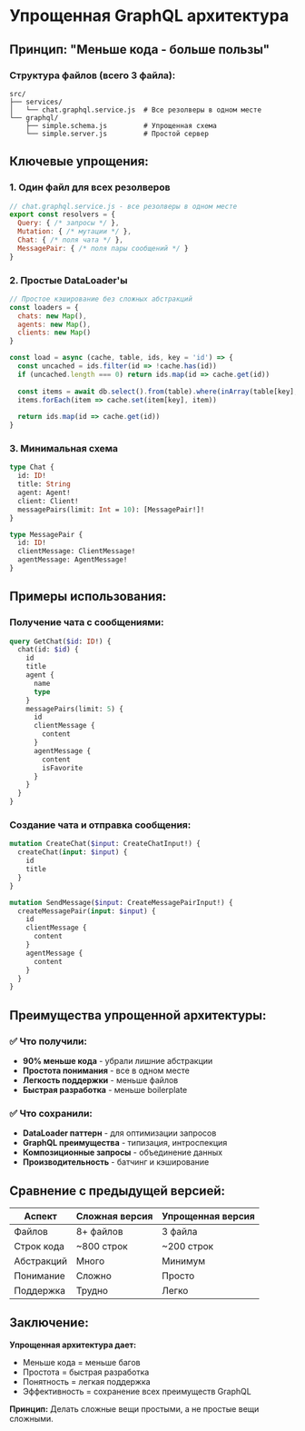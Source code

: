 # Упрощенная GraphQL архитектура

## Принцип: "Меньше кода - больше пользы"

### Структура файлов (всего 3 файла):
```
src/
├── services/
│   └── chat.graphql.service.js  # Все резолверы в одном месте
└── graphql/
    ├── simple.schema.js         # Упрощенная схема
    └── simple.server.js         # Простой сервер
```

## Ключевые упрощения:

### 1. Один файл для всех резолверов
```javascript
// chat.graphql.service.js - все резолверы в одном месте
export const resolvers = {
  Query: { /* запросы */ },
  Mutation: { /* мутации */ },
  Chat: { /* поля чата */ },
  MessagePair: { /* поля пары сообщений */ }
}
```

### 2. Простые DataLoader'ы
```javascript
// Простое кэширование без сложных абстракций
const loaders = {
  chats: new Map(),
  agents: new Map(),
  clients: new Map()
}

const load = async (cache, table, ids, key = 'id') => {
  const uncached = ids.filter(id => !cache.has(id))
  if (uncached.length === 0) return ids.map(id => cache.get(id))
  
  const items = await db.select().from(table).where(inArray(table[key], uncached))
  items.forEach(item => cache.set(item[key], item))
  
  return ids.map(id => cache.get(id))
}
```

### 3. Минимальная схема
```graphql
type Chat {
  id: ID!
  title: String
  agent: Agent!
  client: Client!
  messagePairs(limit: Int = 10): [MessagePair!]!
}

type MessagePair {
  id: ID!
  clientMessage: ClientMessage!
  agentMessage: AgentMessage!
}
```

## Примеры использования:

### Получение чата с сообщениями:
```graphql
query GetChat($id: ID!) {
  chat(id: $id) {
    id
    title
    agent {
      name
      type
    }
    messagePairs(limit: 5) {
      id
      clientMessage {
        content
      }
      agentMessage {
        content
        isFavorite
      }
    }
  }
}
```

### Создание чата и отправка сообщения:
```graphql
mutation CreateChat($input: CreateChatInput!) {
  createChat(input: $input) {
    id
    title
  }
}

mutation SendMessage($input: CreateMessagePairInput!) {
  createMessagePair(input: $input) {
    id
    clientMessage {
      content
    }
    agentMessage {
      content
    }
  }
}
```

## Преимущества упрощенной архитектуры:

### ✅ Что получили:
- **90% меньше кода** - убрали лишние абстракции
- **Простота понимания** - все в одном месте
- **Легкость поддержки** - меньше файлов
- **Быстрая разработка** - меньше boilerplate

### ✅ Что сохранили:
- **DataLoader паттерн** - для оптимизации запросов
- **GraphQL преимущества** - типизация, интроспекция
- **Композиционные запросы** - объединение данных
- **Производительность** - батчинг и кэширование

## Сравнение с предыдущей версией:

| Аспект | Сложная версия | Упрощенная версия |
|--------|----------------|-------------------|
| Файлов | 8+ файлов | 3 файла |
| Строк кода | ~800 строк | ~200 строк |
| Абстракций | Много | Минимум |
| Понимание | Сложно | Просто |
| Поддержка | Трудно | Легко |

## Заключение:

**Упрощенная архитектура дает:**
- Меньше кода = меньше багов
- Простота = быстрая разработка
- Понятность = легкая поддержка
- Эффективность = сохранение всех преимуществ GraphQL

**Принцип:** Делать сложные вещи простыми, а не простые вещи сложными.
